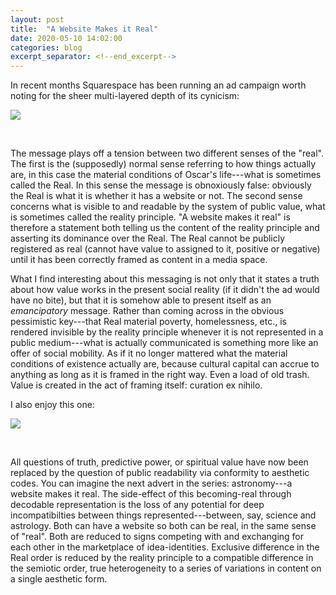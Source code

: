 ```yaml
---
layout: post
title:  "A Website Makes it Real"
date: 2020-05-10 14:02:00
categories: blog
excerpt_separator: <!--end_excerpt-->
---
```


In recent months Squarespace has been running an ad campaign worth noting for the sheer multi-layered depth of its cynicism:

<!--end_excerpt-->

![]({{site.baseurl}}/assets/img/blog/sq-trash-art.jpg)

<br />

The message plays off a tension between two different senses of the "real". The first is the (supposedly) normal sense referring to how things actually are, in this case the material conditions of Oscar's life---what is sometimes called the Real. In this sense the message is obnoxiously false: obviously the Real is what it is whether it has a website or not. The second sense concerns what is visible to and readable by the system of public value, what is sometimes called the reality principle. "A website makes it real" is therefore a statement both telling us the content of the reality principle and asserting its dominance over the Real. The Real cannot be publicly registered as real (cannot have value to assigned to it, positive or negative) until it has been correctly framed as content in a media space.

What I find interesting about this messaging is not only that it states a truth about how value works in the present social reality (if it didn't the ad would have no bite), but that it is somehow able to present itself as an _emancipatory_ message. Rather than coming across in the obvious pessimistic key---that Real material poverty, homelessness, etc., is rendered invisible by the reality principle whenever it is not represented in a public medium---what is actually communicated is something more like an offer of social mobility. As if it no longer mattered what the material conditions of existence actually are, because cultural capital can accrue to anything as long as it is framed in the right way. Even a load of old trash. Value is created in the act of framing itself: curation ex nihilo.

I also enjoy this one:

![]({{site.baseurl}}/assets/img/blog/sq-astrology.jpg)

<br />

All questions of truth, predictive power, or spiritual value have now been replaced by the question of public readability via conformity to aesthetic codes. You can imagine the next advert in the series: astronomy---a website makes it real. The side-effect of this becoming-real through decodable representation is the loss of any potential for deep incompatibilties between things represented---between, say, science and astrology. Both can have a website so both can be real, in the same sense of "real". Both are reduced to signs competing with and exchanging for each other in the marketplace of idea-identities. Exclusive difference in the Real order is reduced by the reality principle to a compatible difference in the semiotic order, true heterogeneity to a series of variations in content on a single aesthetic form.
